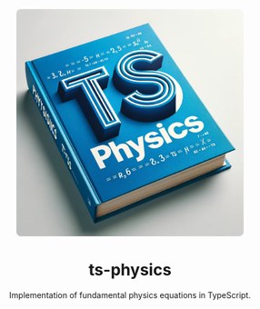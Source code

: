 <p align="center">
<img src="assets/ts-physics-log.jpg" height="400" style="border-radius: 8px;">
</p>

<h1 align="center">
ts-physics
</h1>

<p align="center">
Implementation of fundamental physics equations in TypeScript.
<p>

